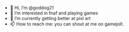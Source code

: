 - 👋 Hi, I’m @goddog21
- 👀 I’m interested in fnaf and playing games
- 🌱 I’m currently getting better at pixl art
- 📫 How to reach me: you can shout at me on gamejolt.
